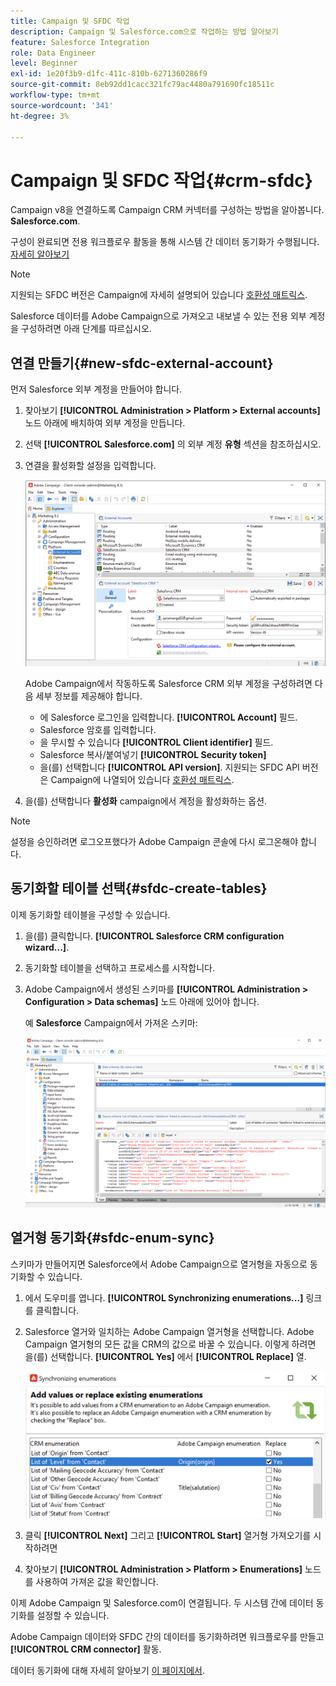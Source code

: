 ```yaml
---
title: Campaign 및 SFDC 작업
description: Campaign 및 Salesforce.com으로 작업하는 방법 알아보기
feature: Salesforce Integration
role: Data Engineer
level: Beginner
exl-id: 1e20f3b9-d1fc-411c-810b-6271360286f9
source-git-commit: 8eb92dd1cacc321fc79ac4480a791690fc18511c
workflow-type: tm+mt
source-wordcount: '341'
ht-degree: 3%

---
```


# Campaign 및 SFDC 작업{#crm-sfdc}

Campaign v8을 연결하도록 Campaign CRM 커넥터를 구성하는 방법을 알아봅니다. **Salesforce.com**.

구성이 완료되면 전용 워크플로우 활동을 통해 시스템 간 데이터 동기화가 수행됩니다. [자세히 알아보기](crm-data-sync.md)

>[!NOTE]
>
>지원되는 SFDC 버전은 Campaign에 자세히 설명되어 있습니다 [호환성 매트릭스](../start/compatibility-matrix.md).


Salesforce 데이터를 Adobe Campaign으로 가져오고 내보낼 수 있는 전용 외부 계정을 구성하려면 아래 단계를 따르십시오.

## 연결 만들기{#new-sfdc-external-account}

먼저 Salesforce 외부 계정을 만들어야 합니다.

1. 찾아보기 **[!UICONTROL Administration > Platform > External accounts]** 노드 아래에 배치하여 외부 계정을 만듭니다.
1. 선택 **[!UICONTROL Salesforce.com]** 의 외부 계정 **유형** 섹션을 참조하십시오.
1. 연결을 활성화할 설정을 입력합니다.

   ![](assets/sfdc-external-account.png)

   Adobe Campaign에서 작동하도록 Salesforce CRM 외부 계정을 구성하려면 다음 세부 정보를 제공해야 합니다.

   * 에 Salesforce 로그인을 입력합니다. **[!UICONTROL Account]** 필드.
   * Salesforce 암호를 입력합니다.
   * 을 무시할 수 있습니다 **[!UICONTROL Client identifier]** 필드.
   * Salesforce 복사/붙여넣기 **[!UICONTROL Security token]**
   * 을(를) 선택합니다 **[!UICONTROL API version]**. 지원되는 SFDC API 버전은 Campaign에 나열되어 있습니다 [호환성 매트릭스](../start/compatibility-matrix.md).

1. 을(를) 선택합니다 **활성화** campaign에서 계정을 활성화하는 옵션.

>[!NOTE]
>
>설정을 승인하려면 로그오프했다가 Adobe Campaign 콘솔에 다시 로그온해야 합니다.

## 동기화할 테이블 선택{#sfdc-create-tables}

이제 동기화할 테이블을 구성할 수 있습니다.

1. 을(를) 클릭합니다. **[!UICONTROL Salesforce CRM configuration wizard...]**.
1. 동기화할 테이블을 선택하고 프로세스를 시작합니다.
1. Adobe Campaign에서 생성된 스키마를 **[!UICONTROL Administration > Configuration > Data schemas]** 노드 아래에 있어야 합니다.

   예 **Salesforce** Campaign에서 가져온 스키마:

   ![](assets/sfdc-schemas.png)

## 열거형 동기화{#sfdc-enum-sync}

스키마가 만들어지면 Salesforce에서 Adobe Campaign으로 열거형을 자동으로 동기화할 수 있습니다.

1. 에서 도우미를 엽니다.  **[!UICONTROL Synchronizing enumerations...]** 링크를 클릭합니다.
1. Salesforce 열거와 일치하는 Adobe Campaign 열거형을 선택합니다.
Adobe Campaign 열거형의 모든 값을 CRM의 값으로 바꿀 수 있습니다. 이렇게 하려면 을(를) 선택합니다. **[!UICONTROL Yes]** 에서 **[!UICONTROL Replace]** 열.

   ![](assets/sfdc-enum.png)

1. 클릭 **[!UICONTROL Next]** 그리고 **[!UICONTROL Start]** 열거형 가져오기를 시작하려면

1. 찾아보기 **[!UICONTROL Administration > Platform > Enumerations]** 노드 를 사용하여 가져온 값을 확인합니다.


이제 Adobe Campaign 및 Salesforce.com이 연결됩니다. 두 시스템 간에 데이터 동기화를 설정할 수 있습니다.

Adobe Campaign 데이터와 SFDC 간의 데이터를 동기화하려면 워크플로우를 만들고 **[!UICONTROL CRM connector]** 활동.

데이터 동기화에 대해 자세히 알아보기 [이 페이지에서](crm-data-sync.md).
